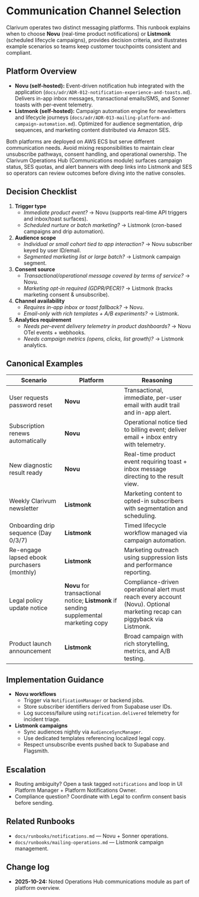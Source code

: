 # Communication Channel Selection

Clarivum operates two distinct messaging platforms. This runbook explains when to choose **Novu** (real-time product notifications) or **Listmonk** (scheduled lifecycle campaigns), provides decision criteria, and illustrates example scenarios so teams keep customer touchpoints consistent and compliant.

## Platform Overview
- **Novu (self-hosted):** Event-driven notification hub integrated with the application (`docs/adr/ADR-012-notification-experience-and-toasts.md`). Delivers in-app inbox messages, transactional emails/SMS, and Sonner toasts with per-event telemetry.
- **Listmonk (self-hosted):** Campaign automation engine for newsletters and lifecycle journeys (`docs/adr/ADR-013-mailing-platform-and-campaign-automation.md`). Optimized for audience segmentation, drip sequences, and marketing content distributed via Amazon SES.

Both platforms are deployed on AWS ECS but serve different communication needs. Avoid mixing responsibilities to maintain clear unsubscribe pathways, consent handling, and operational ownership. The Clarivum Operations Hub (Communications module) surfaces campaign status, SES quotas, and alert banners with deep links into Listmonk and SES so operators can review outcomes before diving into the native consoles.

## Decision Checklist
1. **Trigger type**
   - *Immediate product event?* → Novu (supports real-time API triggers and inbox/toast surfaces).
   - *Scheduled nurture or batch marketing?* → Listmonk (cron-based campaigns and drip automation).
2. **Audience scope**
   - *Individual or small cohort tied to app interaction?* → Novu subscriber keyed by user ID/email.
   - *Segmented marketing list or large batch?* → Listmonk campaign segment.
3. **Consent source**
   - *Transactional/operational message covered by terms of service?* → Novu.
   - *Marketing opt-in required (GDPR/PECR)?* → Listmonk (tracks marketing consent & unsubscribe).
4. **Channel availability**
   - *Requires in-app inbox or toast fallback?* → Novu.
   - *Email-only with rich templates + A/B experiments?* → Listmonk.
5. **Analytics requirement**
   - *Needs per-event delivery telemetry in product dashboards?* → Novu OTel events + webhooks.
   - *Needs campaign metrics (opens, clicks, list growth)?* → Listmonk analytics.

## Canonical Examples
| Scenario | Platform | Reasoning |
| --- | --- | --- |
| User requests password reset | **Novu** | Transactional, immediate, per-user email with audit trail and in-app alert. |
| Subscription renews automatically | **Novu** | Operational notice tied to billing event; deliver email + inbox entry with telemetry. |
| New diagnostic result ready | **Novu** | Real-time product event requiring toast + inbox message directing to the result view. |
| Weekly Clarivum newsletter | **Listmonk** | Marketing content to opted-in subscribers with segmentation and scheduling. |
| Onboarding drip sequence (Day 0/3/7) | **Listmonk** | Timed lifecycle workflow managed via campaign automation. |
| Re-engage lapsed ebook purchasers (monthly) | **Listmonk** | Marketing outreach using suppression lists and performance reporting. |
| Legal policy update notice | **Novu** for transactional notice; **Listmonk** if sending supplemental marketing copy | Compliance-driven operational alert must reach every account (Novu). Optional marketing recap can piggyback via Listmonk. |
| Product launch announcement | **Listmonk** | Broad campaign with rich storytelling, metrics, and A/B testing. |

## Implementation Guidance
- **Novu workflows**
  - Trigger via `NotificationManager` or backend jobs.
  - Store subscriber identifiers derived from Supabase user IDs.
  - Log success/failure using `notification.delivered` telemetry for incident triage.
- **Listmonk campaigns**
  - Sync audiences nightly via `AudienceSyncManager`.
  - Use dedicated templates referencing localized legal copy.
  - Respect unsubscribe events pushed back to Supabase and Flagsmith.

## Escalation
- Routing ambiguity? Open a task tagged `notifications` and loop in UI Platform Manager + Platform Notifications Owner.
- Compliance question? Coordinate with Legal to confirm consent basis before sending.

## Related Runbooks
- `docs/runbooks/notifications.md` — Novu + Sonner operations.
- `docs/runbooks/mailing-operations.md` — Listmonk campaign management.

## Change log
- **2025-10-24:** Noted Operations Hub communications module as part of platform overview.
